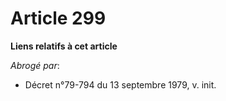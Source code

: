 # Article 299

**Liens relatifs à cet article**

_Abrogé par_:

  - Décret n°79-794 du 13 septembre 1979, v. init.
